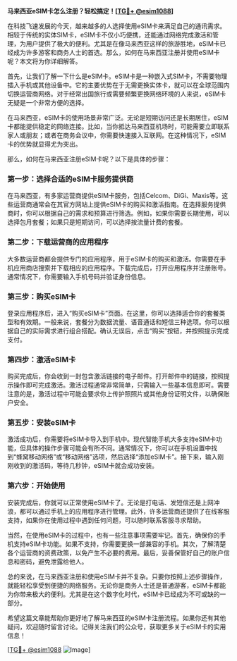 **马来西亚eSIM卡怎么注册？轻松搞定！[[TG💪+ @esim1088](https://t.me/s/esim1088)]**

在科技飞速发展的今天，越来越多的人选择使用eSIM卡来满足自己的通讯需求。相较于传统的实体SIM卡，eSIM卡不仅小巧便携，还能通过网络完成激活和管理，为用户提供了极大的便利。尤其是在像马来西亚这样的旅游胜地，eSIM卡已经成为许多游客和商务人士的首选。那么，如何在马来西亚注册并使用eSIM卡呢？本文将为你详细解答。

首先，让我们了解一下什么是eSIM卡。eSIM卡是一种嵌入式SIM卡，不需要物理插入手机或其他设备中。它的主要优势在于无需更换实体卡，就可以在全球范围内切换运营商网络。对于经常出国旅行或需要频繁更换网络环境的人来说，eSIM卡无疑是一个非常方便的选择。

在马来西亚，eSIM卡的使用场景非常广泛。无论是短期访问还是长期居住，eSIM卡都能提供稳定的网络连接。比如，当你抵达马来西亚机场时，可能需要立即联系家人或朋友；或者在商务会议中，你需要快速接入互联网。在这种情况下，eSIM卡的优势就显得尤为突出。

那么，如何在马来西亚注册eSIM卡呢？以下是具体的步骤：

### 第一步：选择合适的eSIM卡服务提供商

在马来西亚，有多家运营商提供eSIM卡服务，包括Celcom、DiGi、Maxis等。这些运营商通常会在其官方网站上提供eSIM卡的购买和激活指南。在选择服务提供商时，你可以根据自己的需求和预算进行筛选。例如，如果你需要长期使用，可以选择包月套餐；如果只是短期访问，可以选择按流量计费的套餐。

### 第二步：下载运营商的应用程序

大多数运营商都会提供专门的应用程序，用于eSIM卡的购买和激活。你需要在手机应用商店搜索并下载相应的应用程序。下载完成后，打开应用程序并注册账号。通常情况下，你需要输入手机号码并验证身份信息。

### 第三步：购买eSIM卡

登录应用程序后，进入“购买eSIM卡”页面。在这里，你可以选择适合你的套餐类型和有效期。一般来说，套餐分为数据流量、语音通话和短信三种选项。你可以根据自己的实际需求进行组合搭配。确认无误后，点击“购买”按钮，并按照提示完成支付。

### 第四步：激活eSIM卡

购买完成后，你会收到一封包含激活链接的电子邮件。打开邮件中的链接，按照提示操作即可完成激活。激活过程通常非常简单，只需输入一些基本信息即可。需要注意的是，激活过程中可能会要求你上传护照照片或其他身份证明文件，以确保账户安全。

### 第五步：安装eSIM卡

激活成功后，你需要将eSIM卡导入到手机中。现代智能手机大多支持eSIM卡功能，但具体的操作步骤可能会有所不同。通常情况下，你可以在手机设置中找到“蜂窝移动网络”或“移动网络”选项，然后选择“添加eSIM卡”。接下来，输入刚刚收到的激活码，等待几秒钟，eSIM卡就会成功安装。

### 第六步：开始使用

安装完成后，你就可以正常使用eSIM卡了。无论是打电话、发短信还是上网冲浪，都可以通过手机上的应用程序进行管理。此外，许多运营商还提供了在线客服支持，如果你在使用过程中遇到任何问题，可以随时联系客服寻求帮助。

当然，在使用eSIM卡的过程中，也有一些注意事项需要牢记。首先，确保你的手机支持eSIM卡功能。如果不支持，你需要更换一部兼容的手机。其次，了解清楚各个运营商的资费政策，以免产生不必要的费用。最后，妥善保管好自己的账户信息和密码，避免泄露给他人。

总的来说，在马来西亚注册和使用eSIM卡并不复杂。只要你按照上述步骤操作，就能轻松享受到便捷的网络服务。无论你是商务人士还是普通游客，eSIM卡都能为你带来极大的便利。尤其是在这个数字化时代，eSIM卡已经成为不可或缺的一部分。

希望这篇文章能帮助你更好地了解马来西亚的eSIM卡注册流程。如果你还有其他疑问，欢迎随时留言讨论。记得关注我们的公众号，获取更多关于eSIM卡的实用信息！

[[TG💪+ @esim1088](https://t.me/s/esim1088) ![Image](https://i.postimg.cc/4NQfJmqS/Snipaste-2025-05-13-00-14-12.png)]
